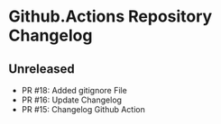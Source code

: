 # Github.Actions Repository Changelog

## Unreleased
- PR #18: Added gitignore File
- PR #16: Update Changelog
- PR #15: Changelog Github Action
